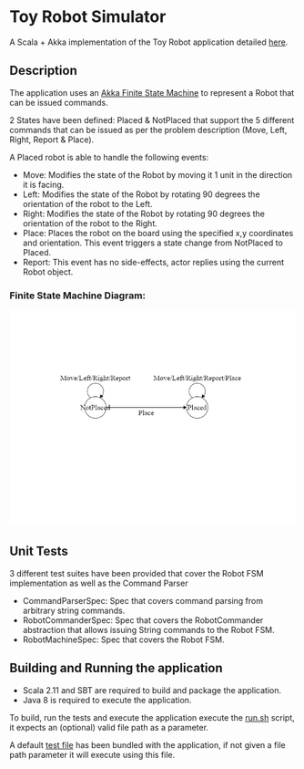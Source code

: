 Toy Robot Simulator
===================

A Scala + Akka implementation of the Toy Robot application detailed [here](PROBLEM.md).

Description
-----------

The application uses an [Akka Finite State Machine](http://doc.akka.io/docs/akka/snapshot/scala/fsm.html) to represent a Robot that can be issued commands.

2 States have been defined: Placed & NotPlaced that support the 5 different commands that can be issued as per the problem description (Move, Left, Right, Report & Place).


A Placed robot is able to handle the following events:

* Move: Modifies the state of the Robot by moving it 1 unit in the direction it is facing.
* Left: Modifies the state of the Robot by rotating 90 degrees the orientation of the robot to the Left.
* Right: Modifies the state of the Robot by rotating 90 degrees the orientation of the robot to the Right.
* Place: Places the robot on the board using the specified x,y coordinates and orientation. This event triggers a state change from NotPlaced to Placed.
* Report: This event has no side-effects, actor replies using the current Robot object.

### Finite State Machine Diagram: 

![RobotMachine FSM Diagram](fsm.png)


Unit Tests
----------

3 different test suites have been provided that cover the Robot FSM implementation as well as the Command Parser

* CommandParserSpec: Spec that covers command parsing from arbitrary string commands.
* RobotCommanderSpec: Spec that covers the RobotCommander abstraction that allows issuing String commands to the Robot FSM.
* RobotMachineSpec: Spec that covers the Robot FSM.

Building and Running the application
------------------------------------

* Scala 2.11 and SBT are required to build and package the application.
* Java 8 is required to execute the application.

To build, run the tests and execute the application execute the [run.sh](run.sh) script, it expects an (optional) valid file path as a parameter.

A default [test file](src/main/resources/test.txt) has been bundled with the application, if not given a file path parameter it will execute using this file.





